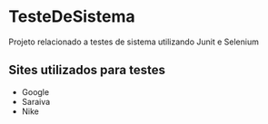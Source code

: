 # TesteDeSistema
Projeto relacionado a testes de sistema utilizando Junit e Selenium

## Sites utilizados para testes
+ Google
+ Saraiva
+ Nike
